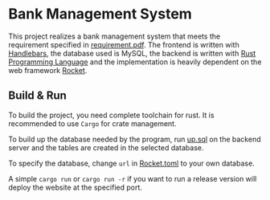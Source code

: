 # Bank Management System

This project realizes a bank management system that meets the requirement specified in  [requirement.pdf](doc\requirement.pdf). The frontend is written with [Handlebars](https://handlebarsjs.com/), the database used is MySQL, the backend is written with [Rust Programming Language](https://www.rust-lang.org/) and the implementation is heavily dependent on the web framework [Rocket](https://rocket.rs/). 

## Build & Run

To build the project, you need complete toolchain for rust. It is recommended to use `Cargo` for crate management. 

To build up the database needed by the program, run [up.sql](migrations\up.sql) on the backend server and the tables are created in the selected database. 

To specify the database, change `url` in  [Rocket.toml](Rocket.toml) to your own database. 

A simple `cargo run` or `cargo run -r` if you want to run a release version will deploy the website at the specified port. 
